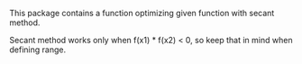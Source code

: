 This package contains a function optimizing given function with secant method.

Secant method works only when f(x1) * f(x2) < 0, so keep that in mind when defining range.
